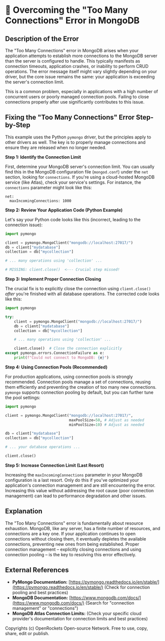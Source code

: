 # 🐞 Overcoming the "Too Many Connections" Error in MongoDB


## Description of the Error

The "Too Many Connections" error in MongoDB arises when your application attempts to establish more connections to the MongoDB server than the server is configured to handle.  This typically manifests as connection timeouts, application crashes, or inability to perform CRUD operations.  The error message itself might vary slightly depending on your driver, but the core issue remains the same: your application is exceeding the server's connection limit.

This is a common problem, especially in applications with a high number of concurrent users or poorly managed connection pools.  Failing to close connections properly after use significantly contributes to this issue.


## Fixing the "Too Many Connections" Error Step-by-Step

This example uses the Python `pymongo` driver, but the principles apply to other drivers as well.  The key is to properly manage connections and ensure they are released when no longer needed.

**Step 1: Identify the Connection Limit**

First, determine your MongoDB server's connection limit. You can usually find this in the MongoDB configuration file (`mongod.conf`) under the `net` section, looking for `connections`.  If you're using a cloud-hosted MongoDB service (like Atlas), check your service's settings.  For instance, the `connections` parameter might look like this:

```
net:
  maxIncomingConnections: 1000
```


**Step 2: Review Your Application Code (Python Example)**

Let's say your Python code looks like this (incorrect, leading to the connection issue):


```python
import pymongo

client = pymongo.MongoClient("mongodb://localhost:27017/")
db = client["mydatabase"]
collection = db["mycollection"]

# ... many operations using 'collection' ...

# MISSING: client.close()  <--- Crucial step missed!
```

**Step 3: Implement Proper Connection Closing**

The crucial fix is to explicitly close the connection using `client.close()` *after* you're finished with all database operations.  The corrected code looks like this:

```python
import pymongo

try:
    client = pymongo.MongoClient("mongodb://localhost:27017/")
    db = client["mydatabase"]
    collection = db["mycollection"]

    # ... many operations using 'collection' ...

    client.close()  # Close the connection explicitly
except pymongo.errors.ConnectionFailure as e:
    print(f"Could not connect to MongoDB: {e}")
```

**Step 4: Using Connection Pools (Recommended)**

For production applications, using connection pools is strongly recommended. Connection pools manage a set of connections, reusing them efficiently and preventing the creation of too many new connections.  `pymongo` supports connection pooling by default, but you can further tune the pool settings:

```python
import pymongo

client = pymongo.MongoClient("mongodb://localhost:27017/",
                             maxPoolSize=50, # Adjust as needed
                             minPoolSize=10) # Adjust as needed

db = client["mydatabase"]
collection = db["mycollection"]

# ... your database operations ...

client.close()
```

**Step 5: Increase Connection Limit (Last Resort)**

Increasing the `maxIncomingConnections` parameter in your MongoDB configuration is a last resort. Only do this if you've optimized your application's connection management and are still encountering the error.  Increasing this value without addressing the root cause (poor connection management) can lead to performance degradation and other issues.


## Explanation

The "Too Many Connections" error is fundamentally about resource exhaustion. MongoDB, like any server, has a finite number of resources, and connections are a key one.  If your application continues to open connections without closing them, it eventually depletes the available connections, preventing new ones from being established.  Proper connection management – explicitly closing connections and using connection pooling – is the key to resolving this error effectively.

## External References

* **PyMongo Documentation:** [https://pymongo.readthedocs.io/en/stable/](https://pymongo.readthedocs.io/en/stable/) (Check for connection pooling and best practices)
* **MongoDB Documentation:** [https://www.mongodb.com/docs/](https://www.mongodb.com/docs/) (Search for "connection management" or "connections")
* **MongoDB Atlas Connection Limits:** (Check your specific cloud provider's documentation for connection limits and best practices)


Copyrights (c) OpenRockets Open-source Network. Free to use, copy, share, edit or publish.

